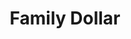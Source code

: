 ---
title: "Family Dollar"
url: /chicago/family-dollar-south-western-avenue-2/
shop: variety store
---